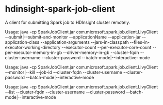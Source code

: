 # hdinsight-spark-job-client
A client for submitting Spark job to HDInsight cluster remotely.

Usage: java -cp SparkJobClient.jar com.microsoft.spark.job.client.LivyClient
--submit|--submit-and-monitor --applicationName <applicationName>
--application-jar <applicationJAR> --application-class <applicationClass>
--application-arguments  <applicationArguments> --jars-in-classpath <classPathJARS>
--files-in-executor-working-directory <executorFiles> --executor-count <executorCount>
--per-executor-core-count <perExecutorCoreCount> --per-executor-memory-in-gb <perExecutorMemoryInGB>
--driver-memory-in-gb <driverMemoryInGB> --cluster-fqdn <clusterFQDN> --cluster-username <clusterUsername>
--cluster-password <clusterPassword> --batch-mode|--interactive-mode

Usage: java -cp SparkJobClient.jar com.microsoft.spark.job.client.LivyClient
--monitor|--kill --job-id <jobId> --cluster-fqdn <clusterFQDN> --cluster-username <clusterUsername>
--cluster-password <clusterPassword> --batch-mode|--interactive-mode

Usage: java -cp SparkJobClient.jar com.microsoft.spark.job.client.LivyClient
--list --cluster-fqdn <clusterFQDN> --cluster-username <clusterUsername>
--cluster-password <clusterPassword> --batch-mode|--interactive-mode